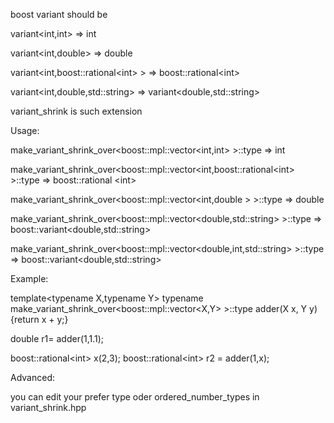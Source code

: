 boost variant should be

variant\<int,int\>
=\> int

variant\<int,double\>
=\> double

variant\<int,boost::rational\<int\> \>
=\> boost::rational\<int\>


variant\<int,double,std::string\>
=\> variant\<double,std::string\>

variant_shrink is such extension

Usage:

make_variant_shrink_over\<boost::mpl::vector\<int,int\> \>::type
=\> int 

make_variant_shrink_over\<boost::mpl::vector\<int,boost::rational\<int\> \>::type
=\> boost::rational \<int\>

make_variant_shrink_over\<boost::mpl::vector\<int,double \>  \>::type
=\> double 

make_variant_shrink_over\<boost::mpl::vector\<double,std::string\> \>::type
=\> boost::variant\<double,std::string\>

make_variant_shrink_over\<boost::mpl::vector\<double,int,std::string\> \>::type
=\> boost::variant\<double,std::string\>


Example:


template\<typename X,typename Y\>
typename make_variant_shrink_over\<boost::mpl::vector\<X,Y\> \>::type
adder(X x, Y y) {return x + y;}

  double r1= adder(1,1.1);


  boost::rational\<int\> x(2,3);
  boost::rational\<int\> r2 = adder(1,x);



Advanced:

you can edit your prefer type oder  ordered_number_types in variant_shrink.hpp
